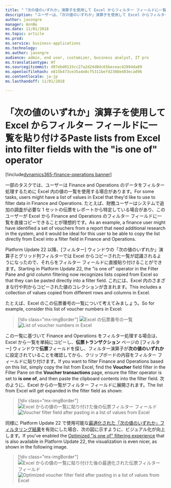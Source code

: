 ```yaml
---
title: "「次の値のいずれか」演算子を使用して Excel からフィルター フィールドに一覧を貼り付ける"
description: "ユーザーは、「次の値のいずれか」演算子を使用して Excel からフィルター フィールドに一覧を正しく貼り付けられるようになりました。"
author: jasongre
manager: AnnBe
ms.date: 11/01/2018
ms.topic: article
ms.prod: 
ms.service: business-applications
ms.technology: 
ms.author: jasongre
audience: admin, end user, customizer, business analyst, IT pro
ms.translationtype: HT
ms.sourcegitcommit: d97ebd0133cc27a2d24d0dc65beceac42894da89
ms.openlocfilehash: e815b473ce35a4e8cf5311befd2308e403ecad96
ms.contentlocale: ja-jp
ms.lasthandoff: 11/01/2018

---
```


# <a name="paste-lists-from-excel-into-filter-fields-with-the-is-one-of-operator"></a><span data-ttu-id="119a5-103">「次の値のいずれか」演算子を使用して Excel からフィルター フィールドに一覧を貼り付ける</span><span class="sxs-lookup"><span data-stu-id="119a5-103">Paste lists from Excel into filter fields with the "is one of" operator</span></span>

[!include[dynamics365-finance-operations banner](../includes/dynamics365-finance-operations.md)]

<span data-ttu-id="119a5-104">一部のタスクでは、ユーザーは Finance and Operations のデータをフィルター処理するために Excel 内の値の一覧を使用する場合があります。</span><span class="sxs-lookup"><span data-stu-id="119a5-104">For some tasks, users might have a list of values in Excel that they'd like to use to filter data in Finance and Operations.</span></span> <span data-ttu-id="119a5-105">たとえば、財務ユーザーはシステムで追加の調査が必要な 1 セットの伝票をレポートから特定している場合があり、このユーザーが Excel から Finance and Operations のフィルター フィールドに一覧を直接コピーできることが理想的です。</span><span class="sxs-lookup"><span data-stu-id="119a5-105">As an example, a finance user might have identified a set of vouchers from a report that need additional research in the system, and it would be ideal for this user to be able to copy the list directly from Excel into a filter field in Finance and Operations.</span></span>   

<span data-ttu-id="119a5-106">Platform Update 22 以降、[フィルター] ウィンドウの「次の値のいずれか」演算子とグリッド列フィルターでは Excel からコピーされた一覧が認識されるようになったので、それらをフィルター フィールドに直接貼り付けることができます。</span><span class="sxs-lookup"><span data-stu-id="119a5-106">Starting in Platform Update 22, the "is one of" operator in the Filter Pane and grid column filtering now recognizes lists copied from Excel so that they can be pasted directly into a filter field.</span></span> <span data-ttu-id="119a5-107">これには、Excel 内のさまざまな行や列からコピーされた値のコレクションが含まれます。</span><span class="sxs-lookup"><span data-stu-id="119a5-107">This includes a collection of values copied from different rows and columns in Excel.</span></span>

<span data-ttu-id="119a5-108">たとえば、Excel のこの伝票番号の一覧について考えてみましょう。</span><span class="sxs-lookup"><span data-stu-id="119a5-108">So for example, consider this list of voucher numbers in Excel:</span></span> 

> [!div class="mx-imgBorder"]
> <span data-ttu-id="119a5-109">![Excel の伝票番号の一覧](media/excelFilterList.png  "Excel の伝票番号の一覧")</span><span class="sxs-lookup"><span data-stu-id="119a5-109">![List of voucher numbers in Excel](media/excelFilterList.png  "List of voucher numbers in Excel")</span></span>

<span data-ttu-id="119a5-110">この一覧に基づいて Finance and Operations をフィルター処理する場合は、Excel から一覧を単純にコピーし、**伝票トランザクション** ページの [フィルター] ウィンドウで**伝票**フィールドを探し、フィルター演算子が**次の値のいずれか**に設定されていることを確認してから、クリップボードの内容をフィルター フィールドに貼り付けます。</span><span class="sxs-lookup"><span data-stu-id="119a5-110">If you want to filter Finance and Operations based on this list, simply copy the list from Excel, find the **Voucher** field filter in the Filter Pane on the **Voucher transactions** page, ensure the filter operator is set to **is one of**, and then paste the clipboard contents into the filter field.</span></span> <span data-ttu-id="119a5-111">次のように、Excel からの一覧がフィルター フィールドに展開されます。</span><span class="sxs-lookup"><span data-stu-id="119a5-111">The list from Excel will get expanded in the filter field as shown:</span></span> 

> [!div class="mx-imgBorder"]
> <span data-ttu-id="119a5-112">![Excel からの値の一覧に貼り付けた後の伝票フィルター フィールド](media/oldPasteFromExcelFiltering.png  "Excel からの値の一覧に貼り付けた後の伝票フィルター フィールド")</span><span class="sxs-lookup"><span data-stu-id="119a5-112">![Voucher filter field after pasting in a list of values from Excel](media/oldPasteFromExcelFiltering.png  "Voucher filter field after pasting in a list of values from Excel")</span></span>

<span data-ttu-id="119a5-113">同様に Platform Update 22 で使用可能な[最適化された「次の値のいずれか」フィルタリング結果](improved-isoneof-filtering.md)を有効にした場合、次の図に示すように、ビジュアル化が向上します。</span><span class="sxs-lookup"><span data-stu-id="119a5-113">If you've enabled the [Optimized "is one of" filtering experience](improved-isoneof-filtering.md) that is also available in Platform Update 22, the visualization is even nicer, as shown in the following image.</span></span>  

> [!div class="mx-imgBorder"]
> <span data-ttu-id="119a5-114">![Excel からの値の一覧に貼り付けた後の最適化された伝票フィルター フィールド](media/newPasteFromExcelFiltering.png  "Excel からの値の一覧に貼り付けた後の最適化された伝票フィルター フィールド")</span><span class="sxs-lookup"><span data-stu-id="119a5-114">![Optimized voucher filter field after pasting in a list of values from Excel](media/newPasteFromExcelFiltering.png  "Optimized voucher filter field after pasting in a list of values from Excel")</span></span>




